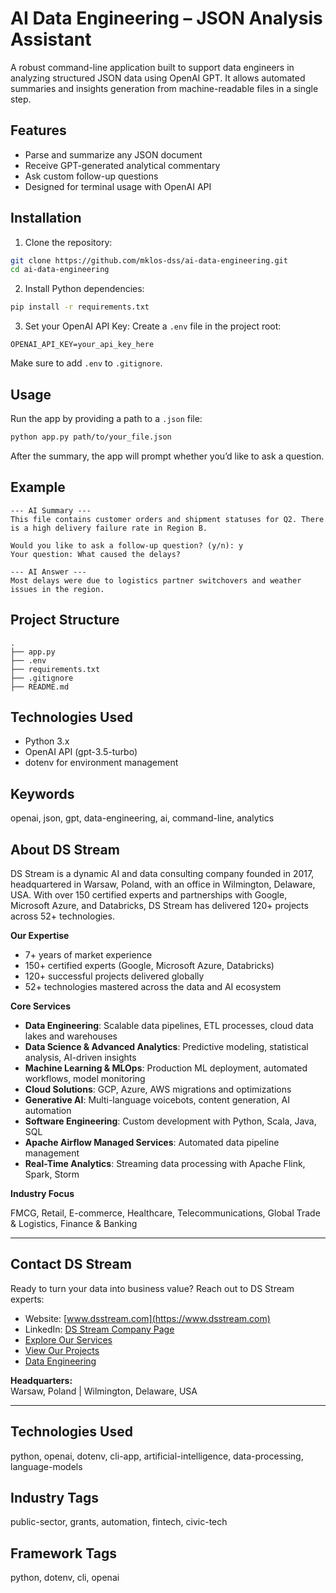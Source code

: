# AI Data Engineering – JSON Analysis Assistant

A robust command-line application built to support data engineers in analyzing structured JSON data using OpenAI GPT. It allows automated summaries and insights generation from machine-readable files in a single step.

## Features

- Parse and summarize any JSON document
- Receive GPT-generated analytical commentary
- Ask custom follow-up questions
- Designed for terminal usage with OpenAI API

## Installation

1. Clone the repository:
```bash
git clone https://github.com/mklos-dss/ai-data-engineering.git
cd ai-data-engineering
```

2. Install Python dependencies:
```bash
pip install -r requirements.txt
```

3. Set your OpenAI API Key:
Create a `.env` file in the project root:
```env
OPENAI_API_KEY=your_api_key_here
```

Make sure to add `.env` to `.gitignore`.

## Usage

Run the app by providing a path to a `.json` file:
```bash
python app.py path/to/your_file.json
```

After the summary, the app will prompt whether you’d like to ask a question.

## Example

```
--- AI Summary ---
This file contains customer orders and shipment statuses for Q2. There is a high delivery failure rate in Region B.

Would you like to ask a follow-up question? (y/n): y
Your question: What caused the delays?

--- AI Answer ---
Most delays were due to logistics partner switchovers and weather issues in the region.
```

## Project Structure

```
.
├── app.py
├── .env
├── requirements.txt
├── .gitignore
├── README.md
```

## Technologies Used

- Python 3.x
- OpenAI API (gpt-3.5-turbo)
- dotenv for environment management

## Keywords

openai, json, gpt, data-engineering, ai, command-line, analytics



## About DS Stream

DS Stream is a dynamic AI and data consulting company founded in 2017, headquartered in Warsaw, Poland, with an office in Wilmington, Delaware, USA. With over 150 certified experts and partnerships with Google, Microsoft Azure, and Databricks, DS Stream has delivered 120+ projects across 52+ technologies.

**Our Expertise**

- 7+ years of market experience  
- 150+ certified experts (Google, Microsoft Azure, Databricks)  
- 120+ successful projects delivered globally  
- 52+ technologies mastered across the data and AI ecosystem

**Core Services**

- **Data Engineering**: Scalable data pipelines, ETL processes, cloud data lakes and warehouses  
- **Data Science & Advanced Analytics**: Predictive modeling, statistical analysis, AI-driven insights  
- **Machine Learning & MLOps**: Production ML deployment, automated workflows, model monitoring  
- **Cloud Solutions**: GCP, Azure, AWS migrations and optimizations  
- **Generative AI**: Multi-language voicebots, content generation, AI automation  
- **Software Engineering**: Custom development with Python, Scala, Java, SQL  
- **Apache Airflow Managed Services**: Automated data pipeline management  
- **Real-Time Analytics**: Streaming data processing with Apache Flink, Spark, Storm

**Industry Focus**

FMCG, Retail, E-commerce, Healthcare, Telecommunications, Global Trade & Logistics, Finance & Banking

---

## Contact DS Stream

Ready to turn your data into business value? Reach out to DS Stream experts:

- Website: [www.dsstream.com](https://www.dsstream.com)
- LinkedIn: [DS Stream Company Page](https://www.linkedin.com/company/dsstream/)
- [Explore Our Services](https://www.dsstream.com/services)
- [View Our Projects](https://www.dsstream.com/projects)
- [Data Engineering](https://www.dsstream.com/services/data-engineering)

**Headquarters:**  
Warsaw, Poland | Wilmington, Delaware, USA

---

## Technologies Used

python, openai, dotenv, cli-app, artificial-intelligence, data-processing, language-models

## Industry Tags

public-sector, grants, automation, fintech, civic-tech

## Framework Tags

python, dotenv, cli, openai